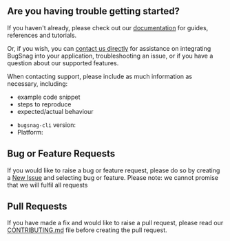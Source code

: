 ## Are you having trouble getting started?
If you haven't already, please check out our [documentation](https://docs.bugsnag.com/build-integrations/bugsnag-cli/) for guides, references and tutorials.

Or, if you wish, you can [contact us directly](mailto:support@bugsnag.com) for assistance on integrating BugSnag into your application, troubleshooting an issue, or if you have a question about our supported features.

When contacting support, please include as much information as necessary, including:

- example code snippet
- steps to reproduce
- expected/actual behaviour 

* `bugsnag-cli` version:
* Platform:

## Bug or Feature Requests
If you would like to raise a bug or feature request, please do so by creating a [New Issue](https://github.com/bugsnag/bugsnag-cli/issues/new/choose) and selecting bug or feature.
Please note: we cannot promise that we will fulfil all requests

## Pull Requests
If you have made a fix and would like to raise a pull request, please read our [CONTRIBUTING.md](../CONTRIBUTING.md) file before creating the pull request.
